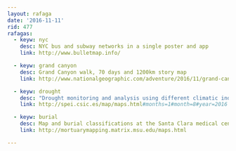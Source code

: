 ```yaml
---
layout: rafaga
date: '2016-11-11'
rid: 477
rafagas:
  - keyw: nyc
    desc: NYC bus and subway networks in a single poster and app
    link: http://www.bulletmap.info/

  - keyw: grand canyon
    desc: Grand Canyon walk, 70 days and 1200km story map
    link: http://www.nationalgeographic.com/adventure/2016/11/grand-canyon-national-parks-interactive-map/

  - keyw: drought
    desc: "Drought monitoring and analysis using different climatic indexes"
    link: http://spei.csic.es/map/maps.html#months=1#month=8#year=2016

  - keyw: burial
    desc: Map and burial classifications at the Santa Clara medical centre historic cemetery
    link: http://mortuarymapping.matrix.msu.edu/maps.html

---
```

